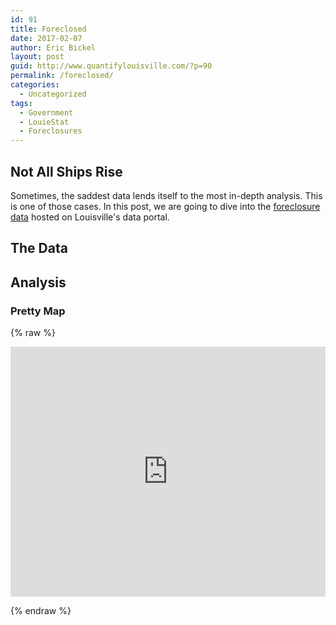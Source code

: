 ```yaml
---
id: 91
title: Foreclosed
date: 2017-02-07
author: Eric Bickel
layout: post
guid: http://www.quantifylouisville.com/?p=90
permalink: /foreclosed/
categories:
  - Uncategorized
tags:
  - Government
  - LouieStat
  - Foreclosures
---
```


## Not All Ships Rise

Sometimes, the saddest data lends itself to the most in-depth analysis. This is one of those cases. In this post, we are going to dive into the [foreclosure data](https://data.louisvilleky.gov/dataset/property-foreclosures) hosted on Louisville's data portal.

## The Data

## Analysis

### Pretty Map
{% raw %}

<iframe width="100%" height="400px" src="http://ehbick01.github.io/foreclosures.html" frameborder="no" allowfullscreen="allowfullscreen"></iframe>

{% endraw %}